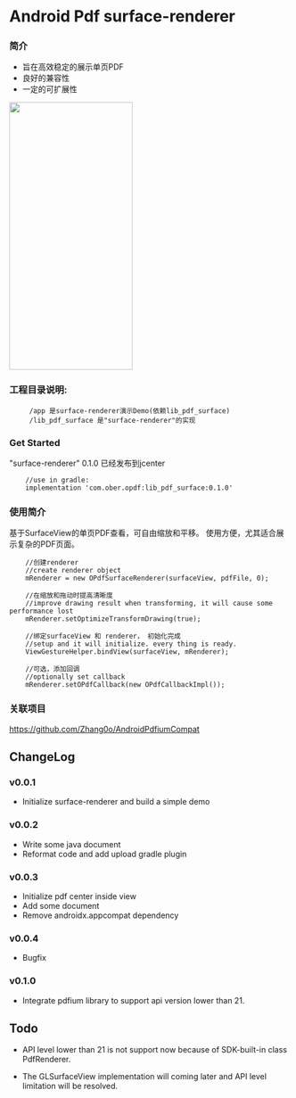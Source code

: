 # Android Pdf surface-renderer
### 简介
* 旨在高效稳定的展示单页PDF
* 良好的兼容性
* 一定的可扩展性

<img src="https://github.com/Zhang0o/AndroidPdfRender/blob/master/demo-min.gif" width="221" height="480"/>


### 工程目录说明:

         /app 是surface-renderer演示Demo(依赖lib_pdf_surface)
         /lib_pdf_surface 是"surface-renderer"的实现
### Get Started

"surface-renderer" 0.1.0 已经发布到jcenter 

        //use in gradle:
        implementation 'com.ober.opdf:lib_pdf_surface:0.1.0'

### 使用简介

基于SurfaceView的单页PDF查看，可自由缩放和平移。
使用方便，尤其适合展示复杂的PDF页面。

        //创建renderer 
        //create renderer object
        mRenderer = new OPdfSurfaceRenderer(surfaceView, pdfFile, 0);
        
        //在缩放和拖动时提高清晰度
        //improve drawing result when transforming, it will cause some performance lost
        mRenderer.setOptimizeTransformDrawing(true);
        
        //绑定surfaceView 和 renderer， 初始化完成
        //setup and it will initialize. every thing is ready.
        ViewGestureHelper.bindView(surfaceView, mRenderer);
        
        //可选，添加回调
        //optionally set callback
        mRenderer.setOPdfCallback(new OPdfCallbackImpl());

### 关联项目
https://github.com/Zhang0o/AndroidPdfiumCompat

ChangeLog
-----------
### v0.0.1
* Initialize surface-renderer and build a simple demo

### v0.0.2
* Write some java document
* Reformat code and add upload gradle plugin

### v0.0.3
* Initialize pdf center inside view
* Add some document
* Remove androidx.appcompat dependency 

### v0.0.4
* Bugfix

### v0.1.0
* Integrate pdfium library to support api version lower than 21.

Todo
-----
* API level lower than 21 is not support now because of SDK-built-in class PdfRenderer.

* The GLSurfaceView implementation will coming later and API level limitation will be resolved.
